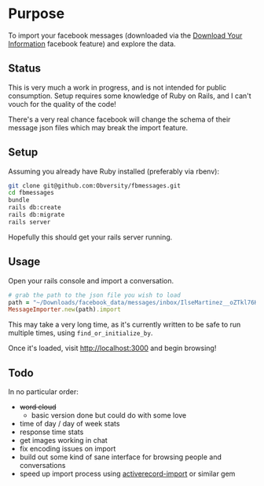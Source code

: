 # Purpose

To import your facebook messages (downloaded via the [Download Your Information](https://www.facebook.com/settings?tab=your_facebook_information) facebook feature)
and explore the data.
 

## Status

This is very much a work in progress, and is not intended for public consumption. 
Setup requires some knowledge of Ruby on Rails, and I can't vouch for the quality of the code!

There's a very real chance facebook will change the schema of their message json files which may break the import feature.

## Setup

Assuming you already have Ruby installed (preferably via rbenv):

```bash
git clone git@github.com:Obversity/fbmessages.git
cd fbmessages
bundle
rails db:create
rails db:migrate
rails server
``` 

Hopefully this should get your rails server running.

## Usage

Open your rails console and import a conversation.

```ruby
# grab the path to the json file you wish to load
path = "~/Downloads/facebook_data/messages/inbox/IlseMartinez__oZTkl76Kw/message.json"
MessageImporter.new(path).import
```

This may take a very long time, as it's currently written to be safe to run multiple times, using `find_or_initialize_by`.  

Once it's loaded, visit [http://localhost:3000](http://localhost:3000) and begin browsing!

## Todo

In no particular order:
- ~~word cloud~~
  - basic version done but could do with some love
- time of day / day of week stats
- response time stats
- get images working in chat
- fix encoding issues on import
- build out some kind of sane interface for browsing people and conversations
- speed up import process using [activerecord-import](https://github.com/zdennis/activerecord-import) or similar gem